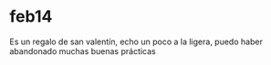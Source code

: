 # feb14
Es un regalo de san valentín, echo un poco a la ligera, puedo haber abandonado muchas buenas prácticas
